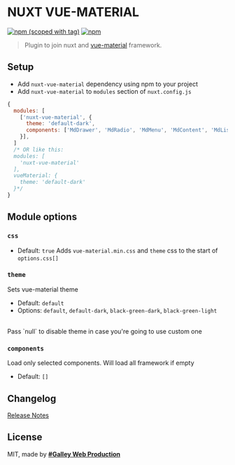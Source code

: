 # NUXT VUE-MATERIAL
[![npm (scoped with tag)](https://img.shields.io/npm/v/nuxt-vue-material/latest.svg?style=flat-square)](https://npmjs.com/package/nuxt-vue-material)
[![npm](https://img.shields.io/npm/dt/nuxt-vue-material.svg?style=flat-square)](https://npmjs.com/package/nuxt-vue-material)

> Plugin to join nuxt and [vue-material](https://github.com/vuematerial/vue-material) framework.

## Setup
- Add `nuxt-vue-material` dependency using npm to your project
- Add `nuxt-vue-material` to `modules` section of `nuxt.config.js`
```js
{
  modules: [
    ['nuxt-vue-material', {
      theme: 'default-dark',
      components: ['MdDrawer', 'MdRadio', 'MdMenu', 'MdContent', 'MdList', 'MdButton', 'MdToolbar',]
    }],
  ]
  /* OR like this:
  modules: [
    'nuxt-vue-material'
  ],
  vueMaterial: {
    theme: 'default-dark'
  }*/
}
```

## Module options

### `css`
- Default: `true`
Adds `vue-material.min.css` and `theme` css to the start of `options.css[]`

### `theme`
Sets vue-material theme
- Default: `default`
- Options: `default`, `default-dark`, `black-green-dark`, `black-green-light`
<br/>
Pass `null` to disable theme in case you're going to use custom one

### `components`
Load only selected components. Will load all framework if empty
- Default: `[]`

## Changelog
[Release Notes](./CHANGELOG.md)

## License
MIT, made by [**#Galley Web Production**](https://galley.online/)
